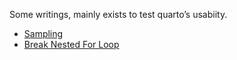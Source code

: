 
Some writings, mainly exists to test quarto’s usabiity.

- [Sampling](sampling.html)
- [Break Nested For Loop](break_nested_for_loop.html)
